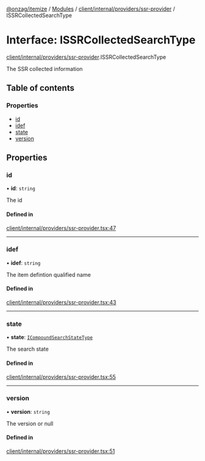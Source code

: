[@onzag/itemize](../README.md) / [Modules](../modules.md) / [client/internal/providers/ssr-provider](../modules/client_internal_providers_ssr_provider.md) / ISSRCollectedSearchType

# Interface: ISSRCollectedSearchType

[client/internal/providers/ssr-provider](../modules/client_internal_providers_ssr_provider.md).ISSRCollectedSearchType

The SSR collected information

## Table of contents

### Properties

- [id](client_internal_providers_ssr_provider.ISSRCollectedSearchType.md#id)
- [idef](client_internal_providers_ssr_provider.ISSRCollectedSearchType.md#idef)
- [state](client_internal_providers_ssr_provider.ISSRCollectedSearchType.md#state)
- [version](client_internal_providers_ssr_provider.ISSRCollectedSearchType.md#version)

## Properties

### id

• **id**: `string`

The id

#### Defined in

[client/internal/providers/ssr-provider.tsx:47](https://github.com/onzag/itemize/blob/73e0c39e/client/internal/providers/ssr-provider.tsx#L47)

___

### idef

• **idef**: `string`

The item defintion qualified name

#### Defined in

[client/internal/providers/ssr-provider.tsx:43](https://github.com/onzag/itemize/blob/73e0c39e/client/internal/providers/ssr-provider.tsx#L43)

___

### state

• **state**: [`ICompoundSearchStateType`](base_Root_Module_ItemDefinition.ICompoundSearchStateType.md)

The search state

#### Defined in

[client/internal/providers/ssr-provider.tsx:55](https://github.com/onzag/itemize/blob/73e0c39e/client/internal/providers/ssr-provider.tsx#L55)

___

### version

• **version**: `string`

The version or null

#### Defined in

[client/internal/providers/ssr-provider.tsx:51](https://github.com/onzag/itemize/blob/73e0c39e/client/internal/providers/ssr-provider.tsx#L51)
